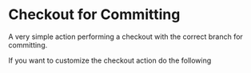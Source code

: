 # Checkout for Committing

A very simple action performing a checkout with the correct branch for committing.

If you want to customize the checkout action do the following

```yaml

```
